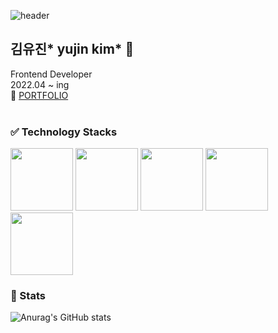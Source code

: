 ![header](https://capsule-render.vercel.app/api?type=wave&color=auto&height=300&section=header&text=YUJIN%20KIM&fontSize=90)
<br/>
## 김유진* yujin kim* 👋
Frontend Developer<br/>
2022.04 ~ ing<br/>
👀  <a href="http://yujinkim11.github.io/portfolio">PORTFOLIO</a> 
<br/>
<br/>

### ✅ Technology Stacks
<img src="https://img.shields.io/badge/javascript-E7DF1E?style=for-the-badge&logo=JavaScript&logoColor=black" width="100px"> <img src="https://img.shields.io/badge/Node.js-339933?style=for-the-badge&logo=Node.js&logoColor=white" width="100px"> <img src="https://img.shields.io/badge/React-61DAFB?style=for-the-badge&logo=React&logoColor=black" width="100px"> <img src="https://img.shields.io/badge/HTML-E34F26?style=for-the-badge&logo=HTML5&logoColor=white" width="100px" > <img src="https://img.shields.io/badge/React-1572B6?style=for-the-badge&logo=CSS3&logoColor=white" width="100px">



### 📝 Stats
![Anurag's GitHub stats](https://github-readme-stats.vercel.app/api?username=yujinkim11&show_icons=true&theme=vue)





<!--
**yujinkim11/yujinkim11** is a ✨ _special_ ✨ repository because its `README.md` (this file) appears on your GitHub profile.

Here are some ideas to get you started:

- 🔭 I’m currently working on ...
- 🌱 I’m currently learning ...
- 👯 I’m looking to collaborate on ...
- 🤔 I’m looking for help with ...
- 💬 Ask me about ...
- 📫 How to reach me: ...
- 😄 Pronouns: ...
- ⚡ Fun fact: ...
-->
